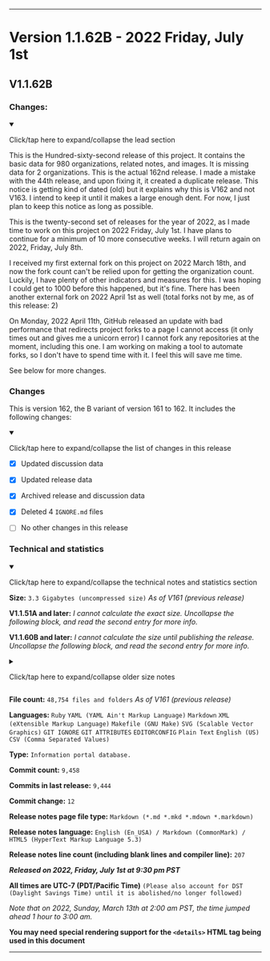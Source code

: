 ***

# Version 1.1.62B - 2022 Friday, July 1st

## V1.1.62B

### Changes:

<details open><summary><p lang="en">Click/tap here to expand/collapse the lead section</p></summary>

This is the Hundred-sixty-second release of this project. It contains the basic data for 980 organizations, related notes, and images. It is missing data for 2 organizations. This is the actual 162nd release. I made a mistake with the 44th release, and upon fixing it, it created a duplicate release. This notice is getting kind of dated (old) but it explains why this is V162 and not V163. I intend to keep it until it makes a large enough dent. For now, I just plan to keep this notice as long as possible.

This is the twenty-second set of releases for the year of 2022, as I made time to work on this project on 2022 Friday, July 1st. I have plans to continue for a minimum of 10 more consecutive weeks. <!-- The number hasn't gone down, as more entries are still being added on an almost-daily basis. !--> I will return again on 2022, Friday, July 8th.

I received my first external fork on this project on 2022 March 18th, and now the fork count can't be relied upon for getting the organization count. Luckily, I have plenty of other indicators and measures for this. I was hoping I could get to 1000 before this happened, but it's fine. There has been another external fork on 2022 April 1st as well (total forks not by me, as of this release: 2)

On Monday, 2022 April 11th, GitHub released an update with bad performance that redirects project forks to a page I cannot access (it only times out and gives me a unicorn error) I cannot fork any repositories at the moment, including this one. I am working on making a tool to automate forks, so I don't have to spend time with it. I feel this will save me time. 

See below for more changes.

</details>

### Changes

This is version 162, the B variant of version 161 to 162. It includes the following changes:

<details open><summary><p>Click/tap here to expand/collapse the list of changes in this release</p></summary>

- [x] Updated discussion data

- [x] Updated release data

- [x] Archived release and discussion data

<!--
- [x] Added new compilation data
!-->

<!--
- - [x] Added new GitHub setup compilation data (foldered and unfoldered)
!-->

<!--
- - [x] Added the usual compilation data for this week
!-->

<!--
- [x] Added the GitHub profile image category
!-->

<!--
- [x] Updated the compilation directory for additional organization info
!-->

<!--
- [x] Added the commons image directory under additionalInfo that shows organization photos used more than once
!-->

<!--
- [x] Added the GitHub profile directory for @seanpm2001, showing a graphical list of all organizations as displayed on the GitHub profile
!-->

<!--
- [X] Archived 4 new issues
!-->

<!--
- [x] Updated security info
!-->

<!--
- [x] Updated the main `README.md` file
!-->

<!--
- [x] Updated the changelog, both in plain text and markdown formats
!-->

<!--
- [x] Maintenance updates to the `Follows` directory, for GitHub Organization follow data (the ability to follow organizations was added on 2022 March 21st)
!-->

<!--
- [x] Archived milestone data
!-->

<!--
- [x] Added template filling data to entries from 2021 September to 2021 December under `/OrganizationGraphics/`
!-->

<!--
- [x] Updated gem files
!-->

<!--
- [x] Updated the `.gitattributes` file
!-->

<!--
- [x] Added the `ACRONYMS.md` file to list acronyms used on this project
!-->

<!--
- [x] Deleted 8 `IGNORE.md` files
!-->

<!--
- [x] Deleted 7 `IGNORE.md` files
!-->

- [x] Deleted 4 `IGNORE.md` files

<!--
- [x] Deleted 3 `IGNORE.md` files
!-->

<!--
- [x] Began adding support for 2022 data
!-->

<!--
- [x] Updated Git navigation data
!-->

<!--
- [x] Added data up to 2022 July 1st (10 new organizations documented)
!-->

<!--
- [x] Added 4 image files to the GitHub Organization follows directory (follow and unfollow buttons, in light and dark modes)
!-->

<!--
- [x] Uploaded 2 org setup images
!-->

- [ ] No other changes in this release

</details>

### Technical and statistics

<details open><summary><p lang="en">Click/tap here to expand/collapse the technical notes and statistics section</p></summary>

**Size:** `3.3 Gigabytes (uncompressed size)` _As of V161 (previous release)_

**V1.1.51A and later:** _I cannot calculate the exact size. Uncollapse the following block, and read the second entry for more info._

<!-- **V1.1.60A and later:** _I cannot calculate the size. Uncollapse the following block, and read the second entry for more info._ !-->

**V1.1.60B and later:** _I cannot calculate the size until publishing the release. Uncollapse the following block, and read the second entry for more info._
 
<details><summary><p lang="en">Click/tap here to expand/collapse older size notes</p></summary>

1. _Why is this release so much larger? **(V1.1.48A)** A large image file (8.137 megabytes) was used more than 2 times, and there was a significant increase in documentation, along with other large image files, and clones of the changelog and security log._

2. _I can no longer document the exact size of the project **(V1.1.51A)** the project has exceeded 1000 Megabytes in size, and I can't cover the size down to the exact megabyte anymore, as I don't have any Linux software to do this yet._

3. _The total size reached 1.1 gigabytes on V141_

4. _The total size reached 1.2 gigabytes on V149_

5. _The total size reached 1.3 gigabytes on V155_

6. The V1.1.60 release brought the project up past 2 gigabytes in size, but during preparation on this day, I was given an error when trying to load the archive

- 1. Update1: I can still extract the files AFTER I publish the release, but not before publishing. Data will be incomplete

7. _The total size reached 3.0 gigabytes on V157_

8. _The total size reached 3.2 gigabytes on V159_

9. _The total size reached 3.3 gigabytes on V161_

</details>

**File count:** `48,754 files and folders` _As of V161 (previous release)_

**Languages:** `Ruby` `YAML (YAML Ain't Markup Language)` `Markdown` `XML (eXtensible Markup Language)` `Makefile (GNU Make)` `SVG (Scalable Vector Graphics)` `GIT IGNORE` `GIT ATTRIBUTES` `EDITORCONFIG` `Plain Text` `English (US)` `CSV (Comma Separated Values)`

**Type:** `Information portal database.`

**Commit count:** `9,458`

**Commits in last release:** `9,444`

**Commit change:** `12`

**Release notes page file type:** `Markdown (*.md *.mkd *.mdown *.markdown)`

**Release notes language:** `English (En_USA) / Markdown (CommonMark) / HTML5 (HyperText Markup Language 5.3)`

**Release notes line count (including blank lines and compiler line):** `207`

***Released on 2022, Friday, July 1st at 9:30 pm PST***

**All times are UTC-7 (PDT/Pacific Time)** `(Please also account for DST (Daylight Savings Time) until it is abolished/no longer followed)`

_Note that on 2022, Sunday, March 13th at 2:00 am PST, the time jumped ahead 1 hour to 3:00 am._

**You may need special rendering support for the `<details>` HTML tag being used in this document**

</details>

***
